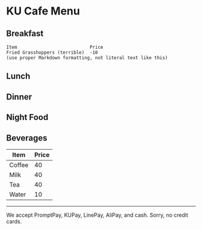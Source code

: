 # KU Cafe Menu


## Breakfast

    Item                           Price
    Fried Grasshoppers (terrible)  -10
    (use proper Markdown formatting, not literal text like this)

## Lunch 


## Dinner


## Night Food


## Beverages

| Item | Price |
|------|-------|
| Coffee | 40 |
| Milk   | 40 |
| Tea    | 40 |
| Water  | 10 |

---

We accept PromptPay, KUPay, LinePay, AliPay, and cash. Sorry, no credit cards.
